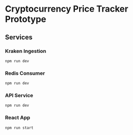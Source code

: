 
# Cryptocurrency Price Tracker Prototype

## Services

### Kraken Ingestion

```
npm run dev
```

### Redis Consumer

```
npm run dev
```

### API Service

```
npm run dev
```

### React App

```
npm run start
```
